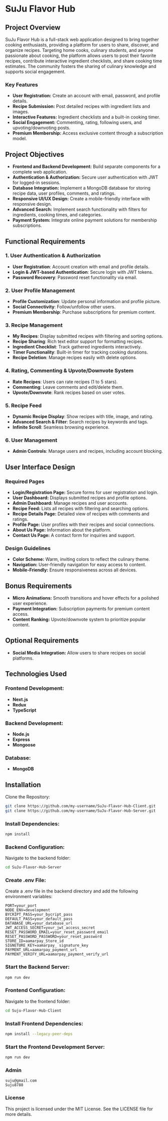 # SuJu Flavor Hub

## Project Overview

SuJu Flavor Hub is a full-stack web application designed to bring together cooking enthusiasts, providing a platform for users to share, discover, and organize recipes. Targeting home cooks, culinary students, and anyone passionate about cooking, the platform allows users to post their favorite recipes, contribute interactive ingredient checklists, and share cooking time estimates. The community fosters the sharing of culinary knowledge and supports social engagement.

### Key Features

- **User Registration:** Create an account with email, password, and profile details.
- **Recipe Submission:** Post detailed recipes with ingredient lists and images.
- **Interactive Features:** Ingredient checklists and a built-in cooking timer.
- **Social Engagement:** Commenting, rating, following users, and upvoting/downvoting posts.
- **Premium Membership:** Access exclusive content through a subscription model.

## Project Objectives

- **Frontend and Backend Development:** Build separate components for a complete web application.
- **Authentication & Authorization:** Secure user authentication with JWT for logged-in sessions.
- **Database Integration:** Implement a MongoDB database for storing recipe data, user profiles, comments, and ratings.
- **Responsive UI/UX Design:** Create a mobile-friendly interface with responsive design.
- **Advanced Search:** Implement search functionality with filters for ingredients, cooking times, and categories.
- **Payment System:** Integrate online payment solutions for membership subscriptions.

## Functional Requirements

### 1. User Authentication & Authorization

- **User Registration**: Account creation with email and profile details.
- **Login & JWT-based Authentication**: Secure login with JWT tokens.
- **Password Recovery**: Password reset functionality via email.

### 2. User Profile Management

- **Profile Customization**: Update personal information and profile picture.
- **Social Connectivity**: Follow/unfollow other users.
- **Premium Membership**: Purchase subscriptions for premium content.

### 3. Recipe Management

- **My Recipes**: Display submitted recipes with filtering and sorting options.
- **Recipe Sharing**: Rich text editor support for formatting recipes.
- **Ingredient Checklist**: Track gathered ingredients interactively.
- **Timer Functionality**: Built-in timer for tracking cooking durations.
- **Recipe Deletion**: Manage recipes easily with delete options.

### 4. Rating, Commenting & Upvote/Downvote System

- **Rate Recipes**: Users can rate recipes (1 to 5 stars).
- **Commenting**: Leave comments and edit/delete them.
- **Upvote/Downvote**: Rank recipes based on user votes.

### 5. Recipe Feed

- **Dynamic Recipe Display**: Show recipes with title, image, and rating.
- **Advanced Search & Filter**: Search recipes by keywords and tags.
- **Infinite Scroll**: Seamless browsing experience.

### 6. User Management

- **Admin Controls**: Manage users and recipes, including account blocking.

## User Interface Design

### Required Pages

- **Login/Registration Page:** Secure forms for user registration and login.
- **User Dashboard:** Displays submitted recipes and profile options.
- **Admin Dashboard:** Manage recipes and user accounts.
- **Recipe Feed:** Lists all recipes with filtering and searching options.
- **Recipe Details Page:** Detailed view of recipes with comments and ratings.
- **Profile Page:** User profiles with their recipes and social connections.
- **About Us Page:** Information about the platform.
- **Contact Us Page:** A contact form for inquiries and support.

### Design Guidelines

- **Color Scheme:** Warm, inviting colors to reflect the culinary theme.
- **Navigation:** User-friendly navigation for easy access to content.
- **Mobile-Friendly:** Ensure responsiveness across all devices.

## Bonus Requirements

- **Micro Animations:** Smooth transitions and hover effects for a polished user experience.
- **Payment Integration:** Subscription payments for premium content access.
- **Content Ranking:** Upvote/downvote system to prioritize popular content.

## Optional Requirements

- **Social Media Integration:** Allow users to share recipes on social platforms.

## Technologies Used

### Frontend Development:

- **Next.js**
- **Redux**
- **TypeScript**

### Backend Development:

- **Node.js**
- **Express**
- **Mongoose**

### Database:

- **MongoDB**

## Installation

Clone the Repository:

```bash Copy code
git clone https://github.com/my-username/SuJu-Flavor-Hub-Client.git
git clone https://github.com/my-username/SuJu-Flavor-Hub-Server.git
```

### Install Dependencies:

```bash Copy code
npm install
```

### Backend Configuration:

Navigate to the backend folder:

```bash Copy code
cd SuJu-Flavor-Hub-Server
```

### Create .env File:

Create a .env file in the backend directory and add the following environment variables:

```plaintext Copy code
PORT=your_port
NODE_ENV=development
BYCRIPT_PASS=your_bycript_pass
DEFAULT_PASS=your_default_pass
DATABASE_URL=your_database_url
JWT_ACCESS_SECRET=your_jwt_access_secret
RESET_PASSWORD_EMAIL=your_reset_password_email
RESET_PASSWORD_PASSWORD=your_reset_password
STORE_ID=aamarpay_Store_id
SIGNETURE_KEY=aamarpay_ signature_key
PAYMENT_URL=aamarpay_payment_url
PAYMENT_VERIFY_URL=aamarpay_payment_verify_url
```

### Start the Backend Server:

```bash Copy code
npm run dev
```

### Frontend Configuration:

Navigate to the frontend folder:

```bash Copy code
cd Suju-Flavor-Hub-Client
```

### Install Frontend Dependencies:

```bash Copy code
npm install --legacy-peer-deps
```

### Start the Frontend Development Server:

```bash Copy code
npm run dev
```

### Admin

```
suju@gmail.com
Suju8788
```

### License

This project is licensed under the MIT License. See the LICENSE file for more details.
